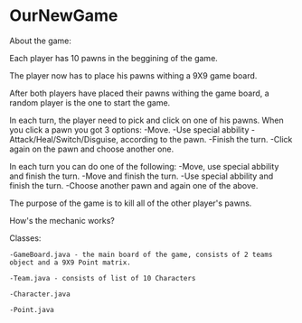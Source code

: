 # OurNewGame

About the game:


Each player has 10 pawns in the beggining of the game.

The player now has to place his pawns withing a 9X9 game board.

After both players have placed their pawns withing the game board, a random player is the one to start the game.

In each turn, the player need to pick and click on one of his pawns. When you click a pawn you got 3 options:
  -Move.
  -Use special abbility - Attack/Heal/Switch/Disguise, according to the pawn.
  -Finish the turn.
  -Click again on the pawn and choose another one.

In each turn you can do one of the following:
  -Move, use special abbility and finish the turn.
  -Move and finish the turn.
  -Use special abbility and finish the turn.
  -Choose another pawn and again one of the above.
  
The purpose of the game is to kill all of the other player's pawns.







How's the mechanic works?

  Classes:
	
    -GameBoard.java - the main board of the game, consists of 2 teams object and a 9X9 Point matrix.
		
    -Team.java - consists of list of 10 Characters
		
    -Character.java
		
    -Point.java
		

